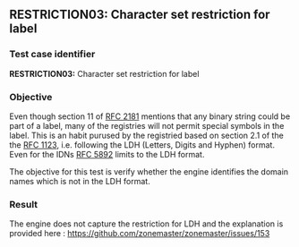 ## RESTRICTION03: Character set restriction for label

### Test case identifier

**RESTRICTION03:** Character set restriction for label

### Objective

Even though section 11 of [RFC 2181](https://tools.ietf.org/html/rfc2181) mentions 
that any binary string could be part of a label, many of the registries will
not permit special symbols in the label. This is an habit purused by the
registried based on section 2.1 of the the [RFC 1123](https://tools.ietf.org/html/rfc1123),
i.e. following the LDH (Letters, Digits and Hyphen) format. Even for the
IDNs [RFC 5892](https://tools.ietf.org/html/rfc5892) limits to the LDH
format.  

The objective for this test is verify whether the engine identifies the
domain names which is not in the LDH format. 

### Result

The engine does not capture the restriction for LDH and the explanation is
provided here : https://github.com/zonemaster/zonemaster/issues/153 

